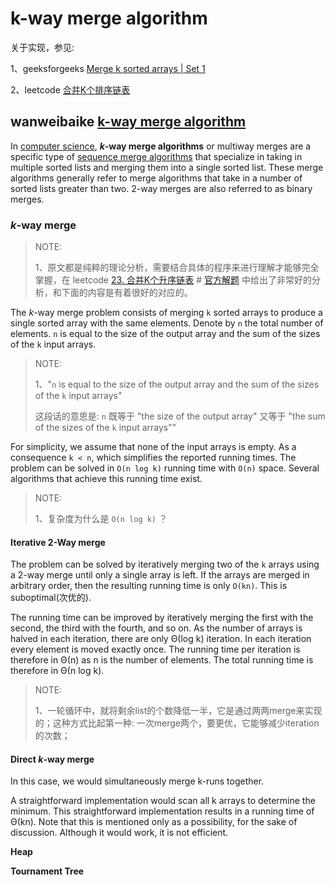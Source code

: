 # k-way merge algorithm 



关于实现，参见:

1、geeksforgeeks [Merge k sorted arrays | Set 1](https://www.geeksforgeeks.org/merge-k-sorted-arrays/)

2、leetcode [合并K个排序链表](https://leetcode-cn.com/problems/merge-k-sorted-lists/solution/he-bing-kge-pai-xu-lian-biao-by-leetcode-solutio-2/)



## wanweibaike [k-way merge algorithm](https://en.wanweibaike.com/wiki-K-Way%20Merge%20Algorithms) 



In [computer science](https://en.wanweibaike.com/wiki-Computer_science), ***k*-way merge algorithms** or multiway merges are a specific type of [sequence merge algorithms](https://en.wanweibaike.com/wiki-Merge_algorithm) that specialize in taking in multiple sorted lists and merging them into a single sorted list. These merge algorithms generally refer to merge algorithms that take in a number of sorted lists greater than two. 2-way merges are also referred to as binary merges.

### *k*-way merge

> NOTE: 
>
> 1、原文都是纯粹的理论分析，需要结合具体的程序来进行理解才能够完全掌握，在 leetcode [23. 合并K个升序链表](https://leetcode-cn.com/problems/merge-k-sorted-lists/) # [官方解题](https://leetcode-cn.com/problems/merge-k-sorted-lists/solution/he-bing-kge-pai-xu-lian-biao-by-leetcode-solutio-2/) 中给出了非常好的分析，和下面的内容是有着很好的对应的。

The *k*-way merge problem consists of merging `k` sorted arrays to produce a single sorted array with the same elements. Denote by `n` the total number of elements. `n` is equal to the size of the output array and the sum of the sizes of the `k` input arrays. 

> NOTE: 
>
> 1、"`n` is equal to the size of the output array and the sum of the sizes of the `k` input arrays"
>
> 这段话的意思是: `n` 既等于 "the size of the output array"  又等于 "the sum of the sizes of the `k` input arrays""

For simplicity, we assume that none of the input arrays is empty. As a consequence `k < n`, which simplifies the reported running times. The problem can be solved in `O(n log k)` running time with `O(n)` space. Several algorithms that achieve this running time exist.

> NOTE: 
>
> 1、复杂度为什么是 `O(n log k)` ？

#### Iterative 2-Way merge

The problem can be solved by iteratively merging two of the `k` arrays using a 2-way merge until only a single array is left. If the arrays are merged in arbitrary order, then the resulting running time is only `O(kn)`. This is suboptimal(次优的).

The running time can be improved by iteratively merging the first with the second, the third with the fourth, and so on. As the number of arrays is halved in each iteration, there are only Θ(log k) iteration. In each iteration every element is moved exactly once. The running time per iteration is therefore in Θ(n) as n is the number of elements. The total running time is therefore in Θ(n log k).

> NOTE: 
>
> 1、一轮循环中，就将剩余list的个数降低一半，它是通过两两merge来实现的；这种方式比起第一种: 一次merge两个，要更优，它能够减少iteration的次数；

#### Direct *k*-way merge

In this case, we would simultaneously merge k-runs together.

A straightforward implementation would scan all k arrays to determine the minimum. This straightforward implementation results in a running time of Θ(kn). Note that this is mentioned only as a possibility, for the sake of discussion. Although it would work, it is not efficient.



**Heap**



**Tournament Tree**

